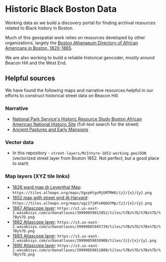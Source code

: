 # Historic Black Boston Data

Working data as we build a discovery portal for finding archival resources related to Black history in Boston. 

Much of this geospatial work relies on resources developed by other organizations, largely the [Boston Athenaeum Directory of African Americans in Boston, 1820-1865](https://www.bostonathenaeum.org/library/electronic-resources/boston-athenaeum-directory-african-americans-in-boston-1820-1865).

We are also working to build a reliable historical geocoder, mostly around Beacon Hill and the West End.

## Helpful sources

We have found the following maps and narrative resources helpful in our efforts to construct historical street data on Beacon Hill.

### Narrative
- [National Park Service's Historic Resource Study Boston African American National Historic Site](https://www.nps.gov/parkhistory/online_books/bost/hrs.pdf) (full-text search for the street)
- [Ancient Pastures and Early Mansions](https://ia600603.us.archive.org/4/items/beaconhillitsanc00cham/beaconhillitsanc00cham.pdf) 

### Vector data
-  In this repository - `street-layers/McIntyre-1852-working.geoJSON` (vectorized street layer from Boston 1852. Not perfect, but a good place to start)

### Map layers (XYZ tile links)
-  [1826 ward map @ Leventhal Map](https://collections.leventhalmap.org/search/commonwealth:wd376006p): `https://tiles.allmaps.org/maps/XgxpHtgsMjUM7MHG/{z}/{x}/{y}.png`
- [1852 map with street grid @ Harvard](https://digitalcollections.library.harvard.edu/catalog/990093967530203941): `https://tiles.allmaps.org/maps/ugi17jWYxKQGGYMp/{z}/{x}/{y}.png`
- [1867 Atlascope layer](https://atlascope.leventhalmap.org/): `https://s3.us-east-2.wasabisys.com/urbanatlases/39999059012052/tiles/%7Bz%7D/%7Bx%7D/%7By%7D.png`
- [1882 Atlascope layer](https://atlascope.leventhalmap.org/): `https://s3.us-east-2.wasabisys.com/urbanatlases/39999085945739/tiles/%7Bz%7D/%7Bx%7D/%7By%7D.png`
- [1883 Atlascope layer](https://atlascope.leventhalmap.org/): `https://s3.us-east-2.wasabisys.com/urbanatlases/39999059010908/tiles/{z}/{x}/{y}.png`
- [1890 Atlascope layer](https://atlascope.leventhalmap.org/): `https://s3.us-east-2.wasabisys.com/urbanatlases/39999059011088/tiles/%7Bz%7D/%7Bx%7D/%7By%7D.png`






